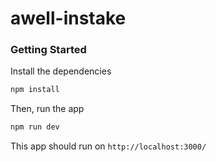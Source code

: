 # awell-instake

### Getting Started

Install the dependencies

```bash
npm install
```

Then, run the app

```bash
npm run dev
```

This app should run on `http://localhost:3000/`